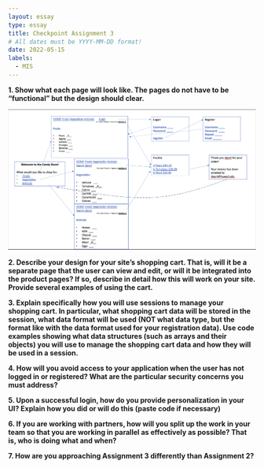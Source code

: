 ```yaml
---
layout: essay
type: essay
title: Checkpoint Assignment 3
# All dates must be YYYY-MM-DD format!
date: 2022-05-15
labels:
  - MIS
---
```


<b>1. Show what each page will look like. The pages do not have to be “functional” but the design should clear.
<br>
  
![](../images/PPT.png)
  
<b>2.	 Describe your design for your site’s shopping cart. That is, will it be a separate page that the user can view and edit, or will it be integrated into the product pages? If so, describe in detail how this will work on your site. Provide several examples of using the cart.
<br>
  
<b>3.	Explain specifically how you will use sessions to manage your shopping cart. In particular, what shopping cart data will be stored in the session, what data format will be used (NOT what data type, but the format like with the data format used for your registration data). Use code examples showing what data structures (such as arrays and their objects) you will use to manage the shopping cart data and how they will be used in a session.
<br>
  
<b>4.	How will you avoid access to your application when the user has not logged in or registered? What are the particular security concerns you must address?
<br>
  
<b>5.	Upon a successful login, how do you provide personalization in your UI? Explain how you did or will do this (paste code if necessary)
<br>
  
<b>6.	If you are working with partners, how will you split up the work in your team so that you are working in parallel as effectively as possible? That is, who is doing what and when?
<br>
  
<b>7.	How are you approaching Assignment 3 differently than Assignment 2?
<br>
